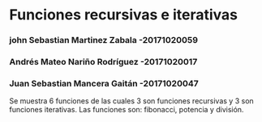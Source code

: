 # Funciones recursivas e iterativas
### john Sebastian Martinez Zabala -20171020059 
### Andrés Mateo Nariño Rodríguez -20171020017
### Juan Sebastian Mancera Gaitán -20171020047

Se muestra 6 funciones de las cuales 3 son funciones recursivas y 3 son funciones iterativas. Las funciones son: fibonacci, potencia y división.


